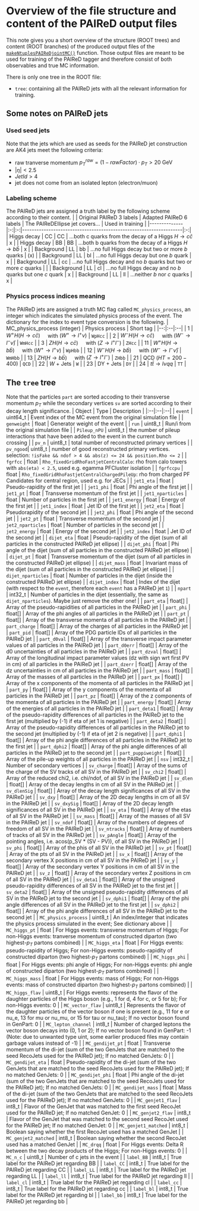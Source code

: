 # Overview of the file structure and content of the PAIReD output files
This note gives you a short overview of the structure (ROOT trees) and content (ROOT branches) of the produced output files of the [`makeNtuplesPAIReDjointMC()`](../src/processFileToPAIReD.py#L76) function. Those output files are meant to be used for training of the PAIReD tagger and therefore consist of both observables and true MC information.

There is only one tree in the ROOT file:
* `tree`: containing all the PAIReD jets with all the relevant information for training.

## Some notes on PAIReD jets

### Used seed jets
Note that the jets which are used as seeds for the PAIReD jet construction are AK4 jets meet the following criteria:
* raw tranverse momentum $p_T^{raw} = (1-rawFactor)\cdot p_T > 20~\text{GeV}$
* $|\eta| < 2.5$
* $JetId > 4$
* jet does not come from an isolated lepton (electron/muon)

### Labeling scheme
The PAIReD jets are assigned a truth label by the following scheme according to their content.
|              | Original  PAIReD 3 labels | Adapted PAIReD 6  labels | The PAIReDEllipse jet covers...                                   | Used in training |
|--------------|:-:|:-:|-------------------------------------------------------------------|:-:|
| Higgs decay | CC                        | CC                       | ...both c quarks from the decay of a Higgs $H\to c\bar{c}$       | x                |
| Higgs decay             | BB                        | BB                       | ...both b quarks from the decay of a Higgs $H\to b\bar{b}$       | x                |
| Background   | LL                        | bb                       | ...no full Higgs decay but two or more $b$ quarks                  | (x)              |
| Background             | LL                          | bl                       | ...no full Higgs decay but one $b$ quark                           | x                |
| Background             | LL                          | cc                       | ...no full Higgs decay and no $b$ quarks but two or more $c$ quarks |                  |
| Background             | LL                          | cl                       | ...no full Higgs decay and no $b$ quarks but one $c$ quark           | x                |
| Background             | LL                          | ll                       | ...neither $b$ nor $c$ quarks                                         | x                |

### Physics process indices meaning
The PAIReD jets are assigned a truth MC flag called `MC_physics_process`, an integer which indicates the simulated physics process of the event. The dictionary for the index to event type conversion is the following.
| MC_physics_process (integer) | Physics process | Short tag |
|--:|:--|:--|
| 1 | $W^+ H(H\to c\bar{c})\quad$    with  $(W^+\to l^+\nu)$ | `WpHcc` |
| 2 | $W^- H(H\to c\bar{c})\quad$    with  $(W^-\to l^-\bar{\nu})$ | `WmHcc` |
| 3 | $ZH(H\to c\bar{c})\quad$    with  $(Z\to l^+l^-)$ | `ZHcc` |
| 11 | $W^+ H(H\to b\bar{b})\quad$    with  $(W^+\to l^+\nu)$ | `WpHbb` |
| 12 | $W^- H(H\to b\bar{b})\quad$    with  $(W^-\to l^-\bar{\nu})$ | `WmHbb` |
| 13 | $ZH(H\to b\bar{b})\quad$    with  $(Z\to l^+l^-)$ | `ZHbb` |
| 21 | QCD ($HT=200-400$)  | `QCD` |
| 22 | $W$ + Jets  | `W` |
| 23 | DY + Jets  | `DY` |
| 24 | $t\bar{t}\to l\nu qq$  | `TT` |


## The `tree` tree
Note that the particles `part` are sorted accoding to their transverse momentum $p_T$ while the secondary vertices `sv` are sorted according to their decay length significance.
| Object | Type | Description |
|:--|:--|:--|
| `event` | uint64_t | Event index of the MC event from the original simulation file |
| `genweight` | float | Generator weight of the event |
| `run` | uint8_t | Run/i from the original simulation file |
| `Pileup_nPU` | uint8_t | the number of pileup interactions that have been added to the event in the current bunch crossing |
| `pv_n` | uint8_t | total number of reconstructed primary vertices |
| `pv_ngood`| uint8_t | number of good reconstructed primary vertices. selection: `!isFake && ndof > 4 && abs(z) <= 24 && position.Rho <= 2` |
| `fgrfcc` | float | `Rho_fixedGridRhoFastjetCentralCalo`: rho from calo towers with `abs(eta) < 2.5`, used e.g. egamma PFCluster isolation |
| `fgrfccpu` | float | `Rho_fixedGridRhoFastjetCentralChargedPileUp`: rho from charged PF Candidates for central region, used e.g. for JECs |
| `jet1_eta` | float | Pseudo-rapidity of the first jet |
| `jet1_phi` | float | Phi angle of the first jet |
| `jet1_pt` | float | Transverse momentum of the first jet |
| `jet1_nparticles` | float | Number of particles in the first jet |
| `jet1_energy` | float | Energy of the first jet |
| `jet1_index` | float | Jet ID of the first jet |
| `jet2_eta` | float | Pseudorapidity of the second jet |
| `jet2_phi` | float | Phi angle of the second jet |
| `jet2_pt` | float | Transverse momentum of the second jet |
| `jet2_nparticles` | float | Number of particles in the second jet |
| `jet2_energy` | float | Energy of the second jet |
| `jet2_index` | float | Jet ID of the second jet |
| `dijet_eta` | float | Pseudo-rapidity of the dijet (sum of all particles in the constructed PAIReD jet ellipse) |
| `dijet_phi` | float | Phi angle of the dijet (sum of all particles in the constructed PAIReD jet ellipse) |
| `dijet_pt` | float | Transverse momentum of the dijet (sum of all particles in the constructed PAIReD jet ellipse) |
| `dijet_mass` | float | Invariant mass of the dijet (sum of all particles in the constructed PAIReD jet ellipse) |
| `dijet_nparticles` | float | Number of particles in the dijet (inside the constructed PAIReD jet ellipse) |
| `dijet_index` | float | Index of the dijet (with respect to the `event`, therefore each `event` has a PAIReD jet `1`) |
| `npart` | int32_t | Number of particles in the dijet (essentially, the same as `dijet_nparticles`). Maybe just remove the other one! |
| `part_eta` | float[] | Array of the pseudo-rapidities of all particles in the PAIReD jet |
| `part_phi` | float[] | Array of the phi angles of all particles in the PAIReD jet |
| `part_pt` | float[] | Array of the transverse momenta of all particles in the PAIReD jet |
| `part_charge` | float[] | Array of the charges of all particles in the PAIReD jet |
| `part_pid` | float[] | Array of the PDG particle IDs of all particles in the PAIReD jet |
| `part_d0val` | float[] | Array of the transverse impact parameter values of all particles in the PAIReD jet |
| `part_d0err` | float[] | Array of the d0 uncertainties of all particles in the PAIReD jet |
| `part_dzval` | float[] | Array of the longitudinal impact parameter values (dz with sign wrt first PV in cm) of all particles in the PAIReD jet |
| `part_dzerr` | float[] | Array of the dz uncertainties in cm of all particles in the PAIReD jet |
| `part_mass` | float[] | Array of the masses of all particles in the PAIReD jet |
| `part_px` | float[] | Array of the x components of the momenta of all particles in the PAIReD jet |
| `part_py` | float[] | Array of the y components of the momenta of all particles in the PAIReD jet |
| `part_pz` | float[] | Array of the z components of the momenta of all particles in the PAIReD jet |
| `part_energy` | float[] | Array of the energies of all particles in the PAIReD jet |
| `part_deta1` | float[] | Array of the pseudo-rapidity differences of all particles in the PAIReD jet to the first jet (multiplied by (-1) if eta of jet 1 is negative) |
| `part_deta2` | float[] | Array of the pseudo-rapidity differences of all particles in the PAIReD jet to the second jet (multiplied by (-1) if eta of jet 2 is negative) |
| `part_dphi1` | float[] | Array of the phi angle differences of all particles in the PAIReD jet to the first jet |
| `part_dphi2` | float[] | Array of the phi angle differences of all particles in the PAIReD jet to the second jet |
| `part_puppiweight` | float[] | Array of the pile-up weights of all particles in the PAIReD jet |
| `nsv` | int32_t | Number of secondary vertices |
| `sv_charge` | float[] | Array of the sums of the charge of the SV tracks of all SV in the PAIReD jet |
| `sv_chi2` | float[] | Array of the reduced chi2, i.e. chi/ndof, of all SV in the PAIReD jet |
| `sv_dlen` | float[] | Array of the decay lengths in cm of all SV in the PAIReD jet |
| `sv_dlenSig` | float[] | Array of the decay length significances of all SV in the PAIReD jet |
| `sv_dxy` | float[] | Array of the 2D decay lengths in cm of all SV in the PAIReD jet |
| `sv_dxySig` | float[] | Array of the 2D decay length significances of all SV in the PAIReD jet |
| `sv_eta` | float[] | Array of the etas of all SV in the PAIReD jet |
| `sv_mass` | float[] | Array of the masses of all SV in the PAIReD jet |
| `sv_ndof` | float[] | Array of the numbers of degrees of freedom of all SV in the PAIReD jet |
| `sv_ntracks` | float[] | Array of numbers of tracks of all SV in the PAIReD jet |
| `sv_pAngle` | float[] | Array of the pointing angles, i.e. acos(p_SV * (SV - PV)), of all SV in the PAIReD jet |
| `sv_phi` | float[] | Array of the phis of all SV in the PAIReD jet |
| `sv_pt` | float[] | Array of the pts of all SV in the PAIReD jet |
| `sv_x` | float[] | Array of the secondary vertex X positions in cm of all SV in the PAIReD jet |
| `sv_y` | float[] | Array of the secondary vertex Y positions in cm of all SV in the PAIReD jet |
| `sv_z` | float[] | Array of the secondary vertex Z positions in cm of all SV in the PAIReD jet |
| `sv_deta1` | float[] | Array of the unsigned pseudo-rapidity differences of all SV in the PAIReD jet to the first jet |
| `sv_deta2` | float[] | Array of the unsigned pseudo-rapidity differences of all SV in the PAIReD jet to the second jet |
| `sv_dphi1` | float[] | Array of the phi angle differences of all SV in the PAIReD jet to the first jet |
| `sv_dphi2` | float[] | Array of the phi angle differences of all SV in the PAIReD jet to the second jet |
| `MC_physics_process` | uint8_t | An index/integer that indicates the physics process simulated in the event; See dictionary above |
| `MC_higgs_pt` | float | For Higgs events: transverse momentum of Higgs; For non-Higgs events: tranverse momentum of constructed diparton (two highest-$p_T$ partons combined) |
| `MC_higgs_eta` | float | For Higgs events: pseudo-rapidity of Higgs; For non-Higgs events: pseudo-rapidity of constructed diparton (two highest-$p_T$ partons combined) |
| `MC_higgs_phi` | float | For Higgs events: phi angle of Higgs; For non-Higgs events: phi angle of constructed diparton (two highest-$p_T$ partons combined) |
| `MC_higgs_mass` | float | For Higgs events: mass of Higgs; For non-Higgs events: mass of constructed diparton (two highest-$p_T$ partons combined) |
| `MC_higgs_flav` | uint8_t | For Higgs events: represents the flavor of the daughter particles of the Higgs boson (e.g., 1 for d, 4 for c, or 5 for b); For non-Higgs events: 0 |
| `MC_vector_flav` | uint8_t | Represents the flavor of the daughter particles of the vector boson if one is present (e.g., 11 for e or nu_e, 13 for mu or nu_mu, or 15 for tau or nu_tau); If no vector boson found in GenPart: 0 |
| `MC_lepton_channel` | int8_t | Number of charged leptons the vector boson decays into (0, 1 or 2); If no vector boson found in GenPart: -1 (Note: due to unwanted type uint, some earlier produced files may contain garbage values instead of -1) |
| `MC_gendijet_pt` | float | Transverse momentum of the di-jet (sum of the two GenJets that are matched to the seed RecoJets used for the PAIReD jet); If no matched GenJets: 0 |
| `MC_gendijet_eta` | float | Pseudo-rapidity of the di-jet (sum of the two GenJets that are matched to the seed RecoJets used for the PAIReD jet); If no matched GenJets: 0 |
| `MC_gendijet_phi` | float | Phi angle of the di-jet (sum of the two GenJets that are matched to the seed RecoJets used for the PAIReD jet); If no matched GenJets: 0 |
| `MC_gendijet_mass` | float | Mass of the di-jet (sum of the two GenJets that are matched to the seed RecoJets used for the PAIReD jet); If no matched GenJets: 0 |
| `MC_genjet1_flav` | int8_t | Flavor of the GenJet that was matched to the first seed RecoJet used for the PAIReD jet; If no matched GenJet: 0 |
| `MC_genjet2_flav` | int8_t | Flavor of the GenJet that was matched to the second seed RecoJet used for the PAIReD jet; If no matched GenJet: 0 |
| `MC_genjet1_matched` | int8_t | Boolean saying whether the first RecoJet used has a matched GenJet |
| `MC_genjet2_matched` | int8_t | Boolean saying whether the second RecoJet used has a matched GenJet |
| `MC_drqq` | float | For Higgs events: Delta R between the two decay products of the Higgs; For non-Higgs events: 0 |
| `MC_n_c` | uint8_t | Number of c jets in the event |
| `label_BB` | int8_t | True label for the PAIReD jet regarding BB |
| `label_CC` | int8_t | True label for the PAIReD jet regarding CC |
| `label_LL` | int8_t | True label for the PAIReD jet regarding LL |
| `label_ll` | int8_t | True label for the PAIReD jet regarding ll |
| `label_cl` | int8_t | True label for the PAIReD jet regarding cl |
| `label_cc` | int8_t | True label for the PAIReD jet regarding cc |
| `label_bl` | int8_t | True label for the PAIReD jet regarding bl |
| `label_bb` | int8_t | True label for the PAIReD jet regarding bb |
